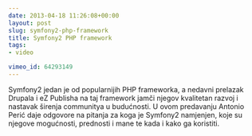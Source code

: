 ```yaml
---
date: 2013-04-18 11:26:08+00:00
layout: post
slug: symfony2-php-framework
title: Symfony2 PHP framework
tags:
- video

vimeo_id: 64293149
---
```


Symfony2 jedan je od popularnijih PHP frameworka, a nedavni prelazak Drupala i eZ Publisha na taj framework jamči njegov kvalitetan razvoj i nastavak širenja communitya u budućnosti. U ovom predavanju Antonio Perić daje odgovore na pitanja za koga je Symfony2 namjenjen, koje su njegove mogućnosti, prednosti i mane te kada i kako ga koristiti.
